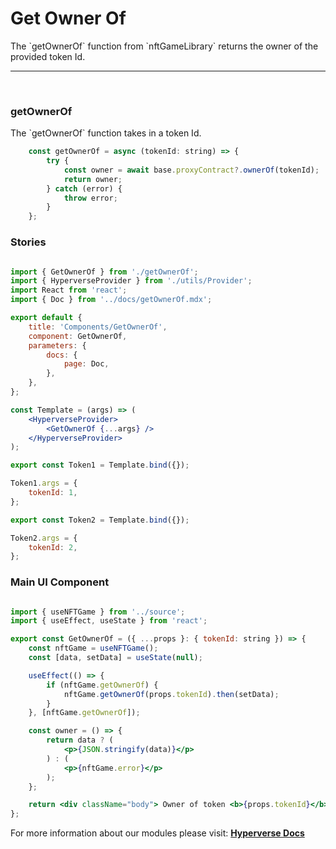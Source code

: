 # Get Owner Of

<p> The `getOwnerOf` function from `nftGameLibrary` returns the owner of the provided token Id. </p>

---

<br>

### getOwnerOf

<p> The `getOwnerOf` function takes in a token Id. </p>

```jsx
	const getOwnerOf = async (tokenId: string) => {
		try {
			const owner = await base.proxyContract?.ownerOf(tokenId);
			return owner;
		} catch (error) {
			throw error;
		}
	};
```

### Stories

```jsx

import { GetOwnerOf } from './getOwnerOf';
import { HyperverseProvider } from './utils/Provider';
import React from 'react';
import { Doc } from '../docs/getOwnerOf.mdx';

export default {
	title: 'Components/GetOwnerOf',
	component: GetOwnerOf,
	parameters: {
		docs: {
			page: Doc,
		},
	},
};

const Template = (args) => (
	<HyperverseProvider>
		<GetOwnerOf {...args} />
	</HyperverseProvider>
);

export const Token1 = Template.bind({});

Token1.args = {
	tokenId: 1,
};

export const Token2 = Template.bind({});

Token2.args = {
	tokenId: 2,
};

```

### Main UI Component

```jsx

import { useNFTGame } from '../source';
import { useEffect, useState } from 'react';

export const GetOwnerOf = ({ ...props }: { tokenId: string }) => {
	const nftGame = useNFTGame();
	const [data, setData] = useState(null);

	useEffect(() => {
		if (nftGame.getOwnerOf) {
			nftGame.getOwnerOf(props.tokenId).then(setData);
		}
	}, [nftGame.getOwnerOf]);

	const owner = () => {
		return data ? (
			<p>{JSON.stringify(data)}</p>
		) : (
			<p>{nftGame.error}</p>
		);
	};

	return <div className="body"> Owner of token <b>{props.tokenId}</b>: {owner()}</div>;
};

```

For more information about our modules please visit: [**Hyperverse Docs**](docs.hyperverse.dev)
